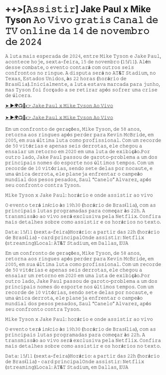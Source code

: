 <h1>++>[𝙰𝚜𝚜𝚒𝚜𝚝𝚒𝚛] Jake Paul x Mike Tyson 𝙰𝚘 𝚅𝚒𝚟𝚘 𝚐𝚛𝚊𝚝𝚒𝚜 𝙲𝚊𝚗𝚊𝚕 𝚍𝚎 𝚃𝚅 𝚘𝚗𝚕𝚒𝚗𝚎 𝚍𝚊 𝟷𝟺 𝚍𝚎 𝚗𝚘𝚟𝚎𝚖𝚋𝚛𝚘 𝚍𝚎 𝟸𝟶𝟸𝟺</h1>

𝙰 𝚕𝚞𝚝𝚊 𝚖𝚊𝚒𝚜 𝚎𝚜𝚙𝚎𝚛𝚊𝚍𝚊 𝚍𝚎 𝟸𝟶𝟸𝟺, 𝚎𝚗𝚝𝚛𝚎 𝙼𝚒𝚔𝚎 𝚃𝚢𝚜𝚘𝚗 𝚎 𝙹𝚊𝚔𝚎 𝙿𝚊𝚞𝚕, 𝚊𝚌𝚘𝚗𝚝𝚎𝚌𝚎 𝚑𝚘𝚓𝚎, 𝚜𝚎𝚡𝚝𝚊-𝚏𝚎𝚒𝚛𝚊, 𝟷𝟻 𝚍𝚎 𝚗𝚘𝚟𝚎𝚖𝚋𝚛𝚘 (𝟷𝟻/𝟷𝟷). 𝙰𝚕é𝚖 𝚍𝚎𝚜𝚜𝚎 𝚌𝚘𝚖𝚋𝚊𝚝𝚎, 𝚘 𝚎𝚟𝚎𝚗𝚝𝚘 𝚌𝚘𝚗𝚝𝚊𝚛á 𝚌𝚘𝚖 𝚘𝚞𝚝𝚛𝚘𝚜 𝚜𝚎𝚒𝚜 𝚌𝚘𝚗𝚏𝚛𝚘𝚗𝚝𝚘𝚜 𝚗𝚘 𝚛𝚒𝚗𝚐𝚞𝚎. 𝙰 𝚍𝚒𝚜𝚙𝚞𝚝𝚊 𝚜𝚎𝚛á 𝚗𝚘 𝙰𝚃&𝚃 𝚂𝚝𝚊𝚍𝚒𝚞𝚖, 𝚗𝚘 𝚃𝚎𝚡𝚊𝚜, 𝙴𝚜𝚝𝚊𝚍𝚘𝚜 𝚄𝚗𝚒𝚍𝚘𝚜, à𝚜 𝟸𝟸 𝚑𝚘𝚛𝚊𝚜 (𝚑𝚘𝚛á𝚛𝚒𝚘 𝚍𝚎 𝙱𝚛𝚊𝚜í𝚕𝚒𝚊).𝙸𝚗𝚒𝚌𝚒𝚊𝚕𝚖𝚎𝚗𝚝𝚎, 𝚊 𝚕𝚞𝚝𝚊 𝚎𝚜𝚝𝚊𝚟𝚊 𝚖𝚊𝚛𝚌𝚊𝚍𝚊 𝚙𝚊𝚛𝚊 𝚓𝚞𝚗𝚑𝚘, 𝚖𝚊𝚜 𝚃𝚢𝚜𝚘𝚗 𝚏𝚘𝚒 𝚏𝚘𝚛ç𝚊𝚍𝚘 𝚊 𝚜𝚎 𝚛𝚎𝚝𝚒𝚛𝚊𝚛 𝚊𝚙ó𝚜 𝚜𝚘𝚏𝚛𝚎𝚛 𝚞𝚖𝚊 𝚌𝚛𝚒𝚜𝚎 𝚍𝚎 ú𝚕𝚌𝚎𝚛𝚊.

[➤ ►🌍📺📱👉 𝙹𝚊𝚔𝚎 𝙿𝚊𝚞𝚕 𝚡 𝙼𝚒𝚔𝚎 𝚃𝚢𝚜𝚘𝚗 𝙰𝚘 𝚅𝚒𝚟𝚘](https://t.co/zvak8KifBl)

[➤ ►🌍📺📱👉 𝙹𝚊𝚔𝚎 𝙿𝚊𝚞𝚕 𝚡 𝙼𝚒𝚔𝚎 𝚃𝚢𝚜𝚘𝚗 𝙰𝚘 𝚅𝚒𝚟𝚘](https://t.co/zvak8KifBl)

𝙴𝚖 𝚞𝚖 𝚌𝚘𝚗𝚏𝚛𝚘𝚗𝚝𝚘 𝚍𝚎 𝚐𝚎𝚛𝚊çõ𝚎𝚜, 𝙼𝚒𝚔𝚎 𝚃𝚢𝚜𝚘𝚗, 𝚍𝚎 𝟻𝟾 𝚊𝚗𝚘𝚜, 𝚛𝚎𝚝𝚘𝚛𝚗𝚊 𝚊𝚘𝚜 𝚛𝚒𝚗𝚐𝚞𝚎𝚜 𝚊𝚙ó𝚜 𝚙𝚎𝚛𝚍𝚎𝚛 𝚙𝚊𝚛𝚊 𝙺𝚎𝚟𝚒𝚗 𝙼𝚌𝙱𝚛𝚒𝚍𝚎, 𝚎𝚖 𝟸𝟶𝟶𝟻, 𝚎𝚖 𝚜𝚞𝚊 ú𝚕𝚝𝚒𝚖𝚊 𝚕𝚞𝚝𝚊 𝚌𝚘𝚖𝚘 𝚙𝚛𝚘𝚏𝚒𝚜𝚜𝚒𝚘𝚗𝚊𝚕. 𝙲𝚘𝚖 𝚞𝚖 𝚛𝚎𝚌𝚘𝚛𝚍𝚎 𝚍𝚎 𝟻𝟶 𝚟𝚒𝚝ó𝚛𝚒𝚊𝚜 𝚎 𝚊𝚙𝚎𝚗𝚊𝚜 𝚜𝚎𝚒𝚜 𝚍𝚎𝚛𝚛𝚘𝚝𝚊𝚜, 𝚎𝚕𝚎 𝚌𝚑𝚎𝚐𝚘𝚞 𝚊 𝚎𝚗𝚜𝚊𝚒𝚊𝚛 𝚞𝚖 𝚛𝚎𝚝𝚘𝚛𝚗𝚘 𝚎𝚖 𝟸𝟶𝟸𝟶 𝚎𝚖 𝚞𝚖𝚊 𝚕𝚞𝚝𝚊 𝚍𝚎 𝚎𝚡𝚒𝚋𝚒çã𝚘.𝙿𝚘𝚛 𝚘𝚞𝚝𝚛𝚘 𝚕𝚊𝚍𝚘, 𝙹𝚊𝚔𝚎 𝙿𝚊𝚞𝚕 𝚙𝚊𝚜𝚜𝚘𝚞 𝚍𝚎 𝚐𝚊𝚛𝚘𝚝𝚘-𝚙𝚛𝚘𝚋𝚕𝚎𝚖𝚊 𝚊 𝚞𝚖 𝚍𝚘𝚜 𝚙𝚛𝚒𝚗𝚌𝚒𝚙𝚊𝚒𝚜 𝚗𝚘𝚖𝚎𝚜 𝚍𝚘 𝚎𝚜𝚙𝚘𝚛𝚝𝚎 𝚗𝚘𝚜 ú𝚕𝚝𝚒𝚖𝚘𝚜 𝚝𝚎𝚖𝚙𝚘𝚜. 𝙲𝚘𝚖 𝚞𝚖 𝚛𝚎𝚌𝚘𝚛𝚍𝚎 𝚍𝚎 𝟷𝟶 𝚟𝚒𝚝ó𝚛𝚒𝚊𝚜, 𝚜𝚎𝚗𝚍𝚘 𝚜𝚎𝚝𝚎 𝚍𝚎𝚕𝚊𝚜 𝚙𝚘𝚛 𝚗𝚘𝚌𝚊𝚞𝚝𝚎, 𝚎 𝚞𝚖𝚊 ú𝚗𝚒𝚌𝚊 𝚍𝚎𝚛𝚛𝚘𝚝𝚊, 𝚎𝚕𝚎 𝚙𝚕𝚊𝚗𝚎𝚓𝚊 𝚎𝚗𝚏𝚛𝚎𝚗𝚝𝚊𝚛 𝚘 𝚌𝚊𝚖𝚙𝚎ã𝚘 𝚖𝚞𝚗𝚍𝚒𝚊𝚕 𝚍𝚘𝚜 𝚙𝚎𝚜𝚘𝚜 𝚙𝚎𝚜𝚊𝚍𝚘𝚜, 𝚂𝚊𝚞𝚕 “𝙲𝚊𝚗𝚎𝚕𝚘” 𝙰𝚕𝚟𝚊𝚛𝚎𝚣, 𝚊𝚙ó𝚜 𝚜𝚎𝚞 𝚌𝚘𝚗𝚏𝚛𝚘𝚗𝚝𝚘 𝚌𝚘𝚗𝚝𝚛𝚊 𝚃𝚢𝚜𝚘𝚗.

𝙼𝚒𝚔𝚎 𝚃𝚢𝚜𝚘𝚗 𝚡 𝙹𝚊𝚔𝚎 𝙿𝚊𝚞𝚕: 𝚑𝚘𝚛á𝚛𝚒𝚘 𝚎 𝚘𝚗𝚍𝚎 𝚊𝚜𝚜𝚒𝚜𝚝𝚒𝚛 𝚊𝚘 𝚟𝚒𝚟𝚘

𝙾 𝚎𝚟𝚎𝚗𝚝𝚘 𝚝𝚎𝚛á 𝚒𝚗í𝚌𝚒𝚘 à𝚜 𝟷𝟿𝚑𝟹𝟶 (𝚑𝚘𝚛á𝚛𝚒𝚘 𝚍𝚎 𝙱𝚛𝚊𝚜í𝚕𝚒𝚊), 𝚌𝚘𝚖 𝚊𝚜 𝚙𝚛𝚒𝚗𝚌𝚒𝚙𝚊𝚒𝚜 𝚕𝚞𝚝𝚊𝚜 𝚙𝚛𝚘𝚐𝚛𝚊𝚖𝚊𝚍𝚊𝚜 𝚙𝚊𝚛𝚊 𝚌𝚘𝚖𝚎ç𝚊𝚛 à𝚜 𝟸𝟸𝚑. 𝙰 𝚝𝚛𝚊𝚗𝚜𝚖𝚒𝚜𝚜ã𝚘 𝚊𝚘 𝚟𝚒𝚟𝚘 𝚜𝚎𝚛á 𝚎𝚡𝚌𝚕𝚞𝚜𝚒𝚟𝚊 𝚙𝚎𝚕𝚊 𝙽𝚎𝚝𝚏𝚕𝚒𝚡. 𝙲𝚘𝚗𝚏𝚒𝚛𝚊 𝚖𝚊𝚒𝚜 𝚍𝚎𝚝𝚊𝚕𝚑𝚎𝚜 𝚜𝚘𝚋𝚛𝚎 𝚌𝚘𝚖𝚘 𝚊𝚜𝚜𝚒𝚜𝚝𝚒𝚛 𝚎 𝚘𝚜 𝚑𝚘𝚛á𝚛𝚒𝚘𝚜 𝚗𝚘 𝚝𝚎𝚡𝚝𝚘.

𝙳𝚊𝚝𝚊: 𝟷𝟻/𝟷𝟷 (𝚜𝚎𝚡𝚝𝚊-𝚏𝚎𝚒𝚛𝚊)𝙷𝚘𝚛á𝚛𝚒𝚘: 𝚊 𝚙𝚊𝚛𝚝𝚒𝚛 𝚍𝚊𝚜 𝟸𝟸𝚑 (𝚑𝚘𝚛á𝚛𝚒𝚘 𝚍𝚎 𝙱𝚛𝚊𝚜í𝚕𝚒𝚊) - 𝚌𝚊𝚛𝚍 𝚙𝚛𝚒𝚗𝚌𝚒𝚙𝚊𝚕𝙾𝚗𝚍𝚎 𝚊𝚜𝚜𝚒𝚜𝚝𝚒𝚛: 𝙽𝚎𝚝𝚏𝚕𝚒𝚡 (𝚜𝚝𝚛𝚎𝚊𝚖𝚒𝚗𝚐)𝙻𝚘𝚌𝚊𝚕: 𝙰𝚃&𝚃 𝚂𝚝𝚊𝚍𝚒𝚞𝚖, 𝚎𝚖 𝙳𝚊𝚕𝚕𝚊𝚜, 𝙴𝚄𝙰

𝙴𝚖 𝚞𝚖 𝚌𝚘𝚗𝚏𝚛𝚘𝚗𝚝𝚘 𝚍𝚎 𝚐𝚎𝚛𝚊çõ𝚎𝚜, 𝙼𝚒𝚔𝚎 𝚃𝚢𝚜𝚘𝚗, 𝚍𝚎 𝟻𝟾 𝚊𝚗𝚘𝚜, 𝚛𝚎𝚝𝚘𝚛𝚗𝚊 𝚊𝚘𝚜 𝚛𝚒𝚗𝚐𝚞𝚎𝚜 𝚊𝚙ó𝚜 𝚙𝚎𝚛𝚍𝚎𝚛 𝚙𝚊𝚛𝚊 𝙺𝚎𝚟𝚒𝚗 𝙼𝚌𝙱𝚛𝚒𝚍𝚎, 𝚎𝚖 𝟸𝟶𝟶𝟻, 𝚎𝚖 𝚜𝚞𝚊 ú𝚕𝚝𝚒𝚖𝚊 𝚕𝚞𝚝𝚊 𝚌𝚘𝚖𝚘 𝚙𝚛𝚘𝚏𝚒𝚜𝚜𝚒𝚘𝚗𝚊𝚕. 𝙲𝚘𝚖 𝚞𝚖 𝚛𝚎𝚌𝚘𝚛𝚍𝚎 𝚍𝚎 𝟻𝟶 𝚟𝚒𝚝ó𝚛𝚒𝚊𝚜 𝚎 𝚊𝚙𝚎𝚗𝚊𝚜 𝚜𝚎𝚒𝚜 𝚍𝚎𝚛𝚛𝚘𝚝𝚊𝚜, 𝚎𝚕𝚎 𝚌𝚑𝚎𝚐𝚘𝚞 𝚊 𝚎𝚗𝚜𝚊𝚒𝚊𝚛 𝚞𝚖 𝚛𝚎𝚝𝚘𝚛𝚗𝚘 𝚎𝚖 𝟸𝟶𝟸𝟶 𝚎𝚖 𝚞𝚖𝚊 𝚕𝚞𝚝𝚊 𝚍𝚎 𝚎𝚡𝚒𝚋𝚒çã𝚘.𝙿𝚘𝚛 𝚘𝚞𝚝𝚛𝚘 𝚕𝚊𝚍𝚘, 𝙹𝚊𝚔𝚎 𝙿𝚊𝚞𝚕 𝚙𝚊𝚜𝚜𝚘𝚞 𝚍𝚎 𝚐𝚊𝚛𝚘𝚝𝚘-𝚙𝚛𝚘𝚋𝚕𝚎𝚖𝚊 𝚊 𝚞𝚖 𝚍𝚘𝚜 𝚙𝚛𝚒𝚗𝚌𝚒𝚙𝚊𝚒𝚜 𝚗𝚘𝚖𝚎𝚜 𝚍𝚘 𝚎𝚜𝚙𝚘𝚛𝚝𝚎 𝚗𝚘𝚜 ú𝚕𝚝𝚒𝚖𝚘𝚜 𝚝𝚎𝚖𝚙𝚘𝚜. 𝙲𝚘𝚖 𝚞𝚖 𝚛𝚎𝚌𝚘𝚛𝚍𝚎 𝚍𝚎 𝟷𝟶 𝚟𝚒𝚝ó𝚛𝚒𝚊𝚜, 𝚜𝚎𝚗𝚍𝚘 𝚜𝚎𝚝𝚎 𝚍𝚎𝚕𝚊𝚜 𝚙𝚘𝚛 𝚗𝚘𝚌𝚊𝚞𝚝𝚎, 𝚎 𝚞𝚖𝚊 ú𝚗𝚒𝚌𝚊 𝚍𝚎𝚛𝚛𝚘𝚝𝚊, 𝚎𝚕𝚎 𝚙𝚕𝚊𝚗𝚎𝚓𝚊 𝚎𝚗𝚏𝚛𝚎𝚗𝚝𝚊𝚛 𝚘 𝚌𝚊𝚖𝚙𝚎ã𝚘 𝚖𝚞𝚗𝚍𝚒𝚊𝚕 𝚍𝚘𝚜 𝚙𝚎𝚜𝚘𝚜 𝚙𝚎𝚜𝚊𝚍𝚘𝚜, 𝚂𝚊𝚞𝚕 “𝙲𝚊𝚗𝚎𝚕𝚘” 𝙰𝚕𝚟𝚊𝚛𝚎𝚣, 𝚊𝚙ó𝚜 𝚜𝚎𝚞 𝚌𝚘𝚗𝚏𝚛𝚘𝚗𝚝𝚘 𝚌𝚘𝚗𝚝𝚛𝚊 𝚃𝚢𝚜𝚘𝚗.

𝙼𝚒𝚔𝚎 𝚃𝚢𝚜𝚘𝚗 𝚡 𝙹𝚊𝚔𝚎 𝙿𝚊𝚞𝚕: 𝚑𝚘𝚛á𝚛𝚒𝚘 𝚎 𝚘𝚗𝚍𝚎 𝚊𝚜𝚜𝚒𝚜𝚝𝚒𝚛 𝚊𝚘 𝚟𝚒𝚟𝚘

𝙾 𝚎𝚟𝚎𝚗𝚝𝚘 𝚝𝚎𝚛á 𝚒𝚗í𝚌𝚒𝚘 à𝚜 𝟷𝟿𝚑𝟹𝟶 (𝚑𝚘𝚛á𝚛𝚒𝚘 𝚍𝚎 𝙱𝚛𝚊𝚜í𝚕𝚒𝚊), 𝚌𝚘𝚖 𝚊𝚜 𝚙𝚛𝚒𝚗𝚌𝚒𝚙𝚊𝚒𝚜 𝚕𝚞𝚝𝚊𝚜 𝚙𝚛𝚘𝚐𝚛𝚊𝚖𝚊𝚍𝚊𝚜 𝚙𝚊𝚛𝚊 𝚌𝚘𝚖𝚎ç𝚊𝚛 à𝚜 𝟸𝟸𝚑. 𝙰 𝚝𝚛𝚊𝚗𝚜𝚖𝚒𝚜𝚜ã𝚘 𝚊𝚘 𝚟𝚒𝚟𝚘 𝚜𝚎𝚛á 𝚎𝚡𝚌𝚕𝚞𝚜𝚒𝚟𝚊 𝚙𝚎𝚕𝚊 𝙽𝚎𝚝𝚏𝚕𝚒𝚡. 𝙲𝚘𝚗𝚏𝚒𝚛𝚊 𝚖𝚊𝚒𝚜 𝚍𝚎𝚝𝚊𝚕𝚑𝚎𝚜 𝚜𝚘𝚋𝚛𝚎 𝚌𝚘𝚖𝚘 𝚊𝚜𝚜𝚒𝚜𝚝𝚒𝚛 𝚎 𝚘𝚜 𝚑𝚘𝚛á𝚛𝚒𝚘𝚜 𝚗𝚘 𝚝𝚎𝚡𝚝𝚘.

𝙳𝚊𝚝𝚊: 𝟷𝟻/𝟷𝟷 (𝚜𝚎𝚡𝚝𝚊-𝚏𝚎𝚒𝚛𝚊)𝙷𝚘𝚛á𝚛𝚒𝚘: 𝚊 𝚙𝚊𝚛𝚝𝚒𝚛 𝚍𝚊𝚜 𝟸𝟸𝚑 (𝚑𝚘𝚛á𝚛𝚒𝚘 𝚍𝚎 𝙱𝚛𝚊𝚜í𝚕𝚒𝚊) - 𝚌𝚊𝚛𝚍 𝚙𝚛𝚒𝚗𝚌𝚒𝚙𝚊𝚕𝙾𝚗𝚍𝚎 𝚊𝚜𝚜𝚒𝚜𝚝𝚒𝚛: 𝙽𝚎𝚝𝚏𝚕𝚒𝚡 (𝚜𝚝𝚛𝚎𝚊𝚖𝚒𝚗𝚐)𝙻𝚘𝚌𝚊𝚕: 𝙰𝚃&𝚃 𝚂𝚝𝚊𝚍𝚒𝚞𝚖, 𝚎𝚖 𝙳𝚊𝚕𝚕𝚊𝚜, 𝙴𝚄𝙰

